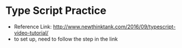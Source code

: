 # Type Script Practice
* Reference Link: http://www.newthinktank.com/2016/09/typescript-video-tutorial/
* to set up, need to follow the step in the link
